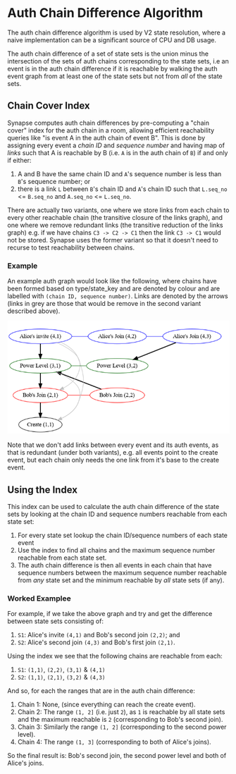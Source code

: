 # Auth Chain Difference Algorithm

The auth chain difference algorithm is used by V2 state resolution, where a
naive implementation can be a significant source of CPU and DB usage.

The auth chain difference of a set of state sets is the union minus the
intersection of the sets of auth chains corresponding to the state sets, i.e an
event is in the auth chain difference if it is reachable by walking the auth
event graph from at least one of the state sets but not from *all* of the state
sets.

## Chain Cover Index

Synapse computes auth chain differences by pre-computing a "chain cover" index
for the auth chain in a room, allowing efficient reachability queries like "is
event A in the auth chain of event B". This is done by assigning every event a
*chain ID* and *sequence number* and having map of *links* such that A is
reachable by B (i.e. `A` is in the auth chain of `B`) if and only if either:

1. A and B have the same chain ID and `A`'s sequence number is less than `B`'s
   sequence number; or
2. there is a link `L` between `B`'s chain ID and `A`'s chain ID such that
   `L.seq_no` <= `B.seq_no` and `A.seq_no` <= `L.seq_no`.

There are actually two variants, one where we store links from each chain to
every other reachable chain (the transitive closure of the links graph), and one
where we remove redundant links (the transitive reduction of the links graph)
e.g. if we have chains `C3 -> C2 -> C1` then the link `C3 -> C1` would not be
stored. Synapse uses the former variant so that it doesn't need to recurse to
test reachability between chains.

### Example

An example auth graph would look like the following, where chains have been
formed based on type/state_key and are denoted by colour and are labelled with
`(chain ID, sequence number)`. Links are denoted by the arrows (links in grey
are those that would be remove in the second variant described above).

![Example](auth_chain_diff.dot.png)

Note that we don't add links between every event and its auth events, as that is
redundant (under both variants), e.g. all events point to the create event, but
each chain only needs the one link from it's base to the create event.

## Using the Index

This index can be used to calculate the auth chain difference of the state sets
by looking at the chain ID and sequence numbers reachable from each state set:

1. For every state set lookup the chain ID/sequence numbers of each state event
2. Use the index to find all chains and the maximum sequence number reachable
   from each state set.
3. The auth chain difference is then all events in each chain that have sequence
   numbers between the maximum sequence number reachable from *any* state set and
   the minimum reachable by *all* state sets (if any).

### Worked Examplee

For example, if we take the above graph and try and get the difference between
state sets consisting of:

1. `S1`: Alice's invite `(4,1)` and Bob's second join `(2,2)`; and
2. `S2`: Alice's second join `(4,3)` and Bob's first join `(2,1)`.

Using the index we see that the following chains are reachable from each:
1. `S1`: `(1,1)`, `(2,2)`, `(3,1)` & `(4,1)`
2. `S2`: `(1,1)`, `(2,1)`, `(3,2)` & `(4,3)`

And so, for each the ranges that are in the auth chain difference:
1. Chain 1: None, (since everything can reach the create event).
2. Chain 2: The range `(1, 2]` (i.e. just `2`), as `1` is reachable by all state
   sets and the maximum reachable is `2` (corresponding to Bob's second join).
3. Chain 3: Similarly the range `(1, 2]` (corresponding to the second power
   level).
4. Chain 4: The range `(1, 3]` (corresponding to both of Alice's joins).

So the final result is: Bob's second join, the second power level and both of
Alice's joins.
